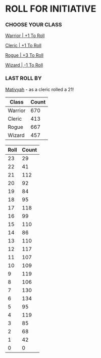 # ROLL FOR INITIATIVE
### CHOOSE YOUR CLASS

[Warrior | +1 To Roll](https://github.com/benjaminsampica/benjaminsampica/issues/new?title=roll%7Cwarrior&body=Just+click+%27Submit+new+issue%27.)

[Cleric | +1 To Roll](https://github.com/benjaminsampica/benjaminsampica/issues/new?title=roll%7Ccleric&body=Just+click+%27Submit+new+issue%27.)

[Rogue | +3 To Roll](https://github.com/benjaminsampica/benjaminsampica/issues/new?title=roll%7Crogue&body=Just+click+%27Submit+new+issue%27.)

[Wizard | -1 To Roll](https://github.com/benjaminsampica/benjaminsampica/issues/new?title=roll%7Cwizard&body=Just+click+%27Submit+new+issue%27.)
### LAST ROLL BY
[Matiyyah](https://www.github.com/Matiyyah) - as a cleric rolled a 21!

|Class|Count|
|-|-|
|Warrior|670|
|Cleric|413|
|Rogue|667|
|Wizard|457|

|Roll|Count|
|-|-|
|23|29
|22|41
|21|112
|20|92
|19|84
|18|95
|17|118
|16|99
|15|110
|14|86
|13|110
|12|117
|11|107
|10|109
|9|119
|8|106
|7|130
|6|134
|5|95
|4|119
|3|85
|2|68
|1|42
|0|0
